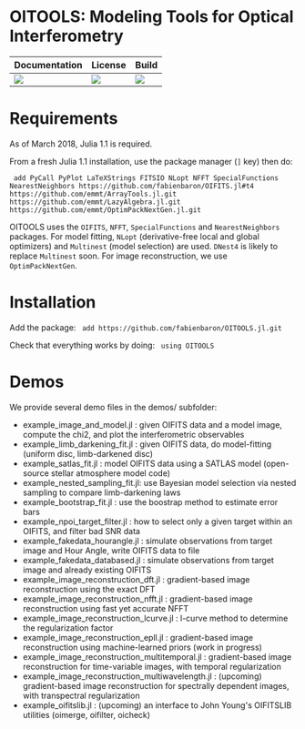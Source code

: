 # OITOOLS: Modeling Tools for Optical Interferometry

| **Documentation**               | **License**                     |**Build**                      |
|:--------------------------------|:--------------------------------|:------------------------------|
| [![][doc-dev-img]][doc-dev-url] | [![][license-img]][license-url] | [![][travis-img]][travis-url] |

# Requirements

As of March 2018, Julia 1.1 is required.

From a fresh Julia 1.1 installation, use the package manager (```]``` key) then do:

``` add PyCall PyPlot LaTeXStrings FITSIO NLopt NFFT SpecialFunctions NearestNeighbors https://github.com/fabienbaron/OIFITS.jl#t4 https://github.com/emmt/ArrayTools.jl.git https://github.com/emmt/LazyAlgebra.jl.git https://github.com/emmt/OptimPackNextGen.jl.git```

OITOOLS uses the ```OIFITS```, ```NFFT```, ```SpecialFunctions``` and ```NearestNeighbors``` packages. For model fitting, ```NLopt``` (derivative-free local and global optimizers) and ```Multinest``` (model selection) are used. ```DNest4``` is likely to replace ```Multinest``` soon. For image reconstruction, we use ```OptimPackNextGen```.

# Installation

Add the package:
``` add https://github.com/fabienbaron/OITOOLS.jl.git```

Check that everything works by doing:
``` using OITOOLS```

# Demos
We provide several demo files in the demos/ subfolder:
* example_image_and_model.jl    : given OIFITS data and a model image, compute the chi2, and plot the interferometric observables
* example_limb_darkening_fit.jl : given OIFITS data, do model-fitting (uniform disc, limb-darkened disc)
* example_satlas_fit.jl         : model OIFITS data using a SATLAS model (open-source stellar atmosphere model code)
* example_nested_sampling_fit.jl: use Bayesian model selection via nested sampling to compare limb-darkening laws
* example_bootstrap_fit.jl      : use the boostrap method to estimate error bars
* example_npoi_target_filter.jl : how to select only a given target within an OIFITS, and filter bad SNR data
* example_fakedata_hourangle.jl : simulate observations from target image and Hour Angle, write OIFITS data to file
* example_fakedata_databased.jl : simulate observations from target image and already existing OIFITS
* example_image_reconstruction_dft.jl  : gradient-based image reconstruction using the exact DFT
* example_image_reconstruction_nfft.jl : gradient-based image reconstruction using fast yet accurate NFFT
* example_image_reconstruction_lcurve.jl : l-curve method to determine the regularization factor
* example_image_reconstruction_epll.jl  : gradient-based image reconstruction using machine-learned priors (work in progress)
* example_image_reconstruction_multitemporal.jl : gradient-based image reconstruction for time-variable images, with temporal regularization
* example_image_reconstruction_multiwavelength.jl : (upcoming) gradient-based image reconstruction for spectrally dependent images, with transpectral regularization
* example_oifitslib.jl                  : (upcoming) an interface to John Young's OIFITSLIB utilities (oimerge, oifilter, oicheck)

[doc-dev-img]: https://img.shields.io/badge/docs-dev-blue.svg
[doc-dev-url]: https://fabienbaron.github.io/OITOOLS.jl/dev

[license-url]: ./LICENSE.md
[license-img]: http://img.shields.io/badge/license-GPL3-brightgreen.svg?style=flat

[travis-img]: https://travis-ci.com/fabienbaron/OITOOLS.jl.svg?branch=master
[travis-url]: https://travis-ci.org/fabienbaron/OITOOLS.jl
